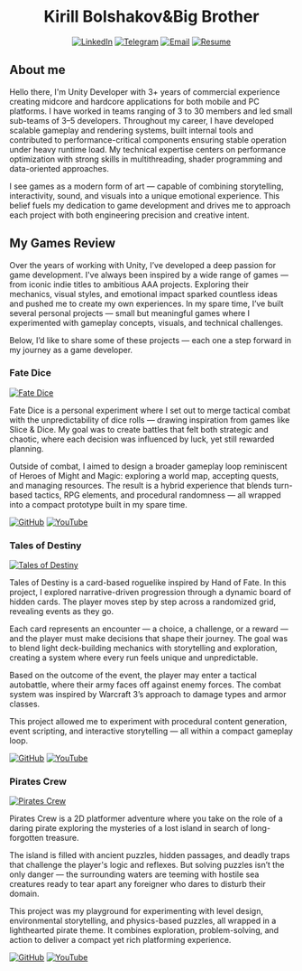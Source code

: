 <h1 align="center">
  Kirill Bolshakov&Big Brother
</h1>

<p align="center">
  <a href="https://www.linkedin.com/in/kirill-bolshakov-big-brother/"><img alt="LinkedIn" title="LinkedIn" src="https://img.shields.io/badge/LinkedIn-0077B5?style=for-the-badge&logo=linkedin&logoColor=white"/></a>
  <a href="https://t.me/BolshakoffKA"><img alt="Telegram" title="Telegram" src="https://img.shields.io/badge/Telegram-2CA5E0?style=for-the-badge&logo=telegram&logoColor=white"/></a>
  <a href="mailto:bolshakovka.work@gmail.com"><img alt="Email" title="Email" src="https://img.shields.io/badge/Email-D14836?style=for-the-badge&logo=gmail&logoColor=white"/></a>
  <a href="https://drive.google.com/file/d/1-pmnRWnA2I4q-rq2Y5hbXGSaXp24C4_2/view?usp=sharing"><img alt="Resume" title="Download Resume" src="https://img.shields.io/badge/Resume-black?style=for-the-badge&logo=adobeacrobatreader&logoColor=white"/></a>
</p>

## About me
Hello there, I'm Unity Developer with 3+ years of commercial experience creating midcore and hardcore applications for both mobile and PC platforms. I have worked in teams ranging of 3 to 30 members and led small sub-teams of 3–5 developers. Throughout my career, I have developed scalable gameplay and rendering systems, built internal tools and contributed to performance-critical components ensuring stable operation under heavy runtime load. My technical expertise centers on performance optimization with strong skills in multithreading, shader programming and data-oriented approaches.

I see games as a modern form of art — capable of combining storytelling, interactivity, sound, and visuals into a unique emotional experience. This belief fuels my dedication to game development and drives me to approach each project with both engineering precision and creative intent.

## My Games Review
Over the years of working with Unity, I’ve developed a deep passion for game development. I've always been inspired by a wide range of games — from iconic indie titles to ambitious AAA projects. Exploring their mechanics, visual styles, and emotional impact sparked countless ideas and pushed me to create my own experiences. In my spare time, I’ve built several personal projects — small but meaningful games where I experimented with gameplay concepts, visuals, and technical challenges.

Below, I’d like to share some of these projects — each one a step forward in my journey as a game developer.

### Fate Dice

[![Fate Dice](https://ytcards.demolab.com/?id=2C0_mlFG4JQ&width=500&border_radius=5&duration=138&title="Fate+Dice"&lang=en "Fate Dice")](https://www.youtube.com/watch?v=2C0_mlFG4JQ)

Fate Dice is a personal experiment where I set out to merge tactical combat with the unpredictability of dice rolls — drawing inspiration from games like Slice & Dice. My goal was to create battles that felt both strategic and chaotic, where each decision was influenced by luck, yet still rewarded planning.

Outside of combat, I aimed to design a broader gameplay loop reminiscent of Heroes of Might and Magic: exploring a world map, accepting quests, and managing resources. The result is a hybrid experience that blends turn-based tactics, RPG elements, and procedural randomness — all wrapped into a compact prototype built in my spare time.

[![GitHub](https://img.shields.io/badge/GitHub-181717?logo=github)](https://github.com/DON-BOLSHOF/FateDice)
[![YouTube](https://img.shields.io/badge/YouTube-FF0000?logo=youtube)](https://www.youtube.com/watch?v=2C0_mlFG4JQ)

### Tales of Destiny

[![Tales of Destiny](https://ytcards.demolab.com/?id=Dpc77pCiPzg&width=500&border_radius=5&duration=115&title="Tales+of+Destiny"&lang=en "Tales of Destiny")](https://www.youtube.com/watch?v=Dpc77pCiPzg)

Tales of Destiny is a card-based roguelike inspired by Hand of Fate. In this project, I explored narrative-driven progression through a dynamic board of hidden cards. The player moves step by step across a randomized grid, revealing events as they go.

Each card represents an encounter — a choice, a challenge, or a reward — and the player must make decisions that shape their journey. The goal was to blend light deck-building mechanics with storytelling and exploration, creating a system where every run feels unique and unpredictable.

Based on the outcome of the event, the player may enter a tactical autobattle, where their army faces off against enemy forces. The combat system was inspired by Warcraft 3’s approach to damage types and armor classes.

This project allowed me to experiment with procedural content generation, event scripting, and interactive storytelling — all within a compact gameplay loop.

[![GitHub](https://img.shields.io/badge/GitHub-181717?logo=github)](https://github.com/DON-BOLSHOF/TalesOfDestiny)
[![YouTube](https://img.shields.io/badge/YouTube-FF0000?logo=youtube)](https://www.youtube.com/watch?v=Dpc77pCiPzg)

### Pirates Crew

[![Pirates Crew](https://ytcards.demolab.com/?id=XBmE-lXDQSY&width=500&border_radius=5&duration=75&title="Pirates+Crew"&lang=en "Pirates Crew")](https://www.youtube.com/watch?v=XBmE-lXDQSY)

Pirates Crew is a 2D platformer adventure where you take on the role of a daring pirate exploring the mysteries of a lost island in search of long-forgotten treasure.

The island is filled with ancient puzzles, hidden passages, and deadly traps that challenge the player's logic and reflexes. But solving puzzles isn’t the only danger — the surrounding waters are teeming with hostile sea creatures ready to tear apart any foreigner who dares to disturb their domain.

This project was my playground for experimenting with level design, environmental storytelling, and physics-based puzzles, all wrapped in a lighthearted pirate theme. It combines exploration, problem-solving, and action to deliver a compact yet rich platforming experience.

[![GitHub](https://img.shields.io/badge/GitHub-181717?logo=github)](https://github.com/DON-BOLSHOF/Pirates-adventures)
[![YouTube](https://img.shields.io/badge/YouTube-FF0000?logo=youtube)](https://www.youtube.com/watch?v=XBmE-lXDQSY)
